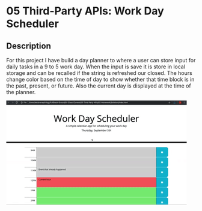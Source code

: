# 05 Third-Party APIs: Work Day Scheduler

## Description

For this project I have build a day planner to where a user can store input for daily tasks in a 9 to 5 work day. When the input is save it is store in local storage and can be recalled if the string is refreshed our closed. The hours change color based on the time of day to show whether that time block is in the past, present, or future. Also the current day is displayed at the time of the planner.

![snapshot of the day planner](./assets/05-third-party-apis-homework-demo.gif)


